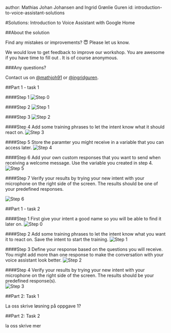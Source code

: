 author: Mathias Johan Johansen and Ingrid Grønlie Guren 
id: introduction-to-voice-assistant-solutions

<a name="solutions:introductiontovoiceassistantwithgooglehome"></a>

#Solutions: Introduction to Voice Assistant with Google Home

<a name="aboutthesolution"></a>

##About the solution

Find any mistakes or improvements? 😇 Please let us know.

We would love to get feedback to improve our workshop. You are awesome if you have time to fill out . It is of course anonymous.

<a name="anyquestions?"></a>

###Any questions?

Contact us on [@mathjoh91](https://twitter.com/mathjoh91) or [@ingridguren](https://twitter.com/ingridguren).

<a name="part1-task1"></a>

##Part 1 - task 1

<a name="step1"></a>

####Step 1
![Step 0](images/p1t1-0.png)

<a name="step2"></a>

####Step 2
![Step 1](images/p1t1-1.png)

<a name="step3"></a>

####Step 3
![Step 2](images/p1t1-2.png)

<a name="step4"></a>

####Step 4
Add some training phrases to let the intent know what it should react on. 
![Step 3](images/p1t1-3.png)

<a name="step5"></a>

####Step 5
Store the paramter you might receive in a variable that you can access later. 
![Step 4](images/p1t1-4.png)

<a name="step6"></a>

####Step 6
Add your own custom responses that you want to send when receiving a welcome message. Use the variable you created in step 4. 
![Step 5](images/p1t1-5.png)

<a name="step7"></a>

####Step 7
Verify your results by trying your new intent with your microphone on the right side of the screen. The results should be one of your predefined responses.  

![Step 6](images/p1t1-6.png)

<a name="part1-task2"></a>

##Part 1 - task 2

<a name="step1-1"></a>

####Step 1
First give your intent a good name so you will be able to find it later on. 
![Step 0](images/p1t2-0.png)

<a name="step2-1"></a>

####Step 2
Add some training phrases to let the intent know what you want it to react on. Save the intent to start the training.
![Step 1](images/p1t2-1.png)

<a name="step3-1"></a>

####Step 3
Define your response based on the questions you will receive. You might add more than one response to make the conversation with your voice assistant look better. 
![Step 2](images/p1t2-2.png)

<a name="step4-1"></a>

####Step 4
Verify your results by trying your new intent with your microphone on the right side of the screen. The results should be your predefined response(s).  
![Step 3](images/p1t2-3.png)



<a name="part2:task1"></a>

##Part 2: Task 1

La oss skrive løsning på oppgave 1?

<a name="part2:task2"></a>

##Part 2: Task 2

la oss skrive mer 


